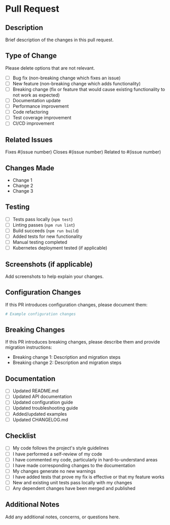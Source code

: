 # Pull Request

## Description
Brief description of the changes in this pull request.

## Type of Change
Please delete options that are not relevant.

- [ ] Bug fix (non-breaking change which fixes an issue)
- [ ] New feature (non-breaking change which adds functionality)
- [ ] Breaking change (fix or feature that would cause existing functionality to not work as expected)
- [ ] Documentation update
- [ ] Performance improvement
- [ ] Code refactoring
- [ ] Test coverage improvement
- [ ] CI/CD improvement

## Related Issues
Fixes #(issue number)
Closes #(issue number)
Related to #(issue number)

## Changes Made
- Change 1
- Change 2
- Change 3

## Testing
- [ ] Tests pass locally (`npm test`)
- [ ] Linting passes (`npm run lint`)
- [ ] Build succeeds (`npm run build`)
- [ ] Added tests for new functionality
- [ ] Manual testing completed
- [ ] Kubernetes deployment tested (if applicable)

## Screenshots (if applicable)
Add screenshots to help explain your changes.

## Configuration Changes
If this PR introduces configuration changes, please document them:

```yaml
# Example configuration changes
```

## Breaking Changes
If this PR introduces breaking changes, please describe them and provide migration instructions:

- Breaking change 1: Description and migration steps
- Breaking change 2: Description and migration steps

## Documentation
- [ ] Updated README.md
- [ ] Updated API documentation
- [ ] Updated configuration guide
- [ ] Updated troubleshooting guide
- [ ] Added/updated examples
- [ ] Updated CHANGELOG.md

## Checklist
- [ ] My code follows the project's style guidelines
- [ ] I have performed a self-review of my code
- [ ] I have commented my code, particularly in hard-to-understand areas
- [ ] I have made corresponding changes to the documentation
- [ ] My changes generate no new warnings
- [ ] I have added tests that prove my fix is effective or that my feature works
- [ ] New and existing unit tests pass locally with my changes
- [ ] Any dependent changes have been merged and published

## Additional Notes
Add any additional notes, concerns, or questions here.